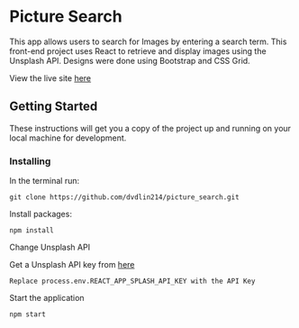 # Picture Search

This app allows users to search for Images by entering a search term. This front-end project uses React to retrieve and display images using the Unsplash API. Designs were done using Bootstrap and CSS Grid.

View the live site [here](https://dvdlin214.github.io/picture_search/)

## Getting Started

These instructions will get you a copy of the project up and running on your local machine for development.

### Installing

In the terminal run:

```
git clone https://github.com/dvdlin214/picture_search.git
```

Install packages:

```
npm install
```

Change Unsplash API

Get a Unsplash API key from [here](https://unsplash.com/developers)

```
Replace process.env.REACT_APP_SPLASH_API_KEY with the API Key
```

Start the application

```
npm start
```

